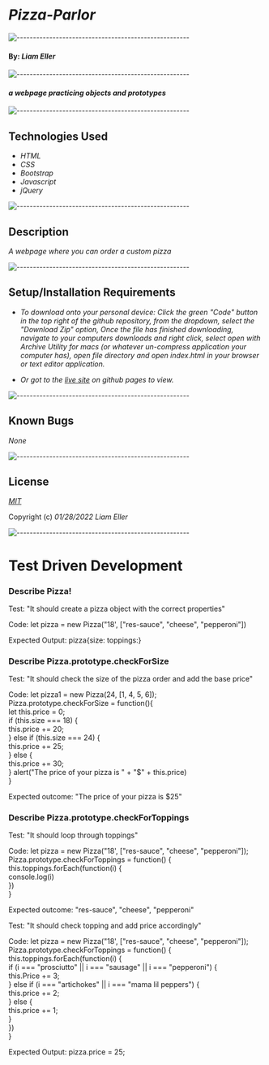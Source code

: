 # _Pizza-Parlor_

![-----------------------------------------------------](https://raw.githubusercontent.com/andreasbm/readme/master/assets/lines/aqua.png)

#### By: _**Liam Eller**_

![-----------------------------------------------------](https://raw.githubusercontent.com/andreasbm/readme/master/assets/lines/aqua.png)

#### _a webpage practicing objects and prototypes_

![-----------------------------------------------------](https://raw.githubusercontent.com/andreasbm/readme/master/assets/lines/aqua.png)

## Technologies Used

* _HTML_
* _CSS_
* _Bootstrap_
* _Javascript_
* _jQuery_

![-----------------------------------------------------](https://raw.githubusercontent.com/andreasbm/readme/master/assets/lines/aqua.png)

## Description

_A webpage where you can order a custom pizza_

![-----------------------------------------------------](https://raw.githubusercontent.com/andreasbm/readme/master/assets/lines/aqua.png)

## Setup/Installation Requirements

* _To download onto your personal device: Click the green "Code" button in the top right of the github repository, from the dropdown, select the "Download Zip" option, Once the file has finished downloading, navigate to your computers downloads and right click, select open with Archive Utility for macs (or whatever un-compress application your computer has), open file directory and open index.html in your browser or text editor application._  
  
* _Or got to the [live site](https://lionturtle99.github.io/pizza-parlor-objects/) on github pages to view._

![-----------------------------------------------------](https://raw.githubusercontent.com/andreasbm/readme/master/assets/lines/aqua.png)

## Known Bugs

_None_

![-----------------------------------------------------](https://raw.githubusercontent.com/andreasbm/readme/master/assets/lines/aqua.png)

## License

_[MIT](https://opensource.org/licenses/MIT)_  
  
Copyright (c) _01/28/2022_ _Liam Eller_  

![-----------------------------------------------------](https://raw.githubusercontent.com/andreasbm/readme/master/assets/lines/aqua.png)
  
# Test Driven Development
  
  
### Describe Pizza! 
  

Test: "It should create a pizza object with the correct properties"

Code: let pizza = new Pizza("18', ["res-sauce", "cheese", "pepperoni"])

Expected Output: pizza{size: toppings:}
  
  
### Describe Pizza.prototype.checkForSize   
  
Test: "It should check the size of the pizza order and add the base price"  
  
Code: let pizza1 = new Pizza(24, [1, 4, 5, 6]);  
  Pizza.prototype.checkForSize = function(){  
    let this.price = 0;  
    if (this.size === 18) {  
      this.price += 20;  
    } else if (this.size === 24) {  
      this.price += 25;  
    } else {  
    this.price += 30;  
    }
    alert("The price of your pizza is " + "$" + this.price)  
  }  
    
Expected outcome: "The price of your pizza is $25" 
  
  
### Describe Pizza.prototype.checkForToppings  
  
  
Test: "It should loop through toppings"  
  
Code: let pizza = new Pizza("18', ["res-sauce", "cheese", "pepperoni"]);   
  Pizza.prototype.checkForToppings = function() {  
    this.toppings.forEach(function(i) {  
      console.log(i)  
    })  
  }  
   
Expected outcome: "res-sauce", "cheese", "pepperoni"   
  
  
Test: "It should check topping and add price accordingly"  
  
Code: let pizza = new Pizza("18', ["res-sauce", "cheese", "pepperoni"]);    
  Pizza.prototype.checkForToppings = function() {  
    this.toppings.forEach(function(i) {  
      if (i === "prosciutto" || i === "sausage" || i === "pepperoni") {  
        this.Price += 3;  
      } else if (i === "artichokes" || i === "mama lil peppers") {  
        this.price += 2;  
      } else {  
        this.price += 1;  
      }  
    })  
  }  
  
Expected Output: pizza.price = 25;  
